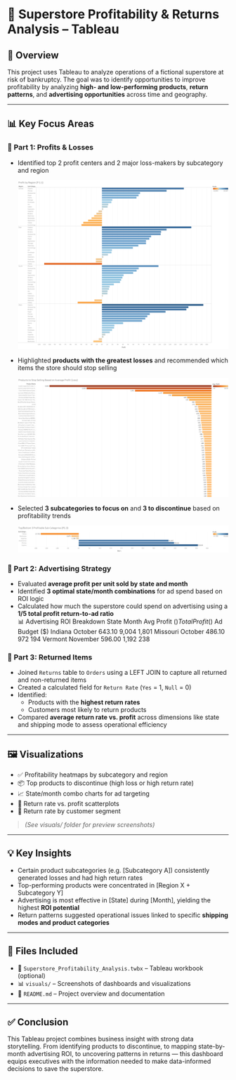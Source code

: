# 🏬 Superstore Profitability & Returns Analysis – Tableau

## 🚀 Overview  
This project uses Tableau to analyze operations of a fictional superstore at risk of bankruptcy. The goal was to identify opportunities to improve profitability by analyzing **high- and low-performing products**, **return patterns**, and **advertising opportunities** across time and geography.

---

## 📊 Key Focus Areas

### 🔹 Part 1: Profits & Losses  
- Identified top 2 profit centers and 2 major loss-makers by subcategory and region
  
  ![Profit by Region](visuals/p1-1.png)
  
- Highlighted **products with the greatest losses** and recommended which items the store should stop selling

  ![Profit by Product](visuals/p1-2.png)
  
- Selected **3 subcategories to focus on** and **3 to discontinue** based on profitability trends

  ![TopBottom 3](visuals/p1-3.png)

### 🔹 Part 2: Advertising Strategy  
- Evaluated **average profit per unit sold by state and month**  
- Identified **3 optimal state/month combinations** for ad spend based on ROI logic  
- Calculated how much the superstore could spend on advertising using a **1/5 total profit return-to-ad ratio**  
📊 Advertising ROI Breakdown
State	Month	Avg Profit ($)	Total Profit ($)	Ad Budget ($)
Indiana	October	643.10	9,004	1,801
Missouri	October	486.10	972	194
Vermont	November	596.00	1,192	238

### 🔹 Part 3: Returned Items  
- Joined `Returns` table to `Orders` using a LEFT JOIN to capture all returned and non-returned items  
- Created a calculated field for `Return Rate` (`Yes` = 1, `Null` = 0)  
- Identified:
  - Products with the **highest return rates**  
  - Customers most likely to return products  
- Compared **average return rate vs. profit** across dimensions like state and shipping mode to assess operational efficiency

---

## 🖼️ Visualizations

- ✅ Profitability heatmaps by subcategory and region  
- 📦 Top products to discontinue (high loss or high return rate)  
- 📈 State/month combo charts for ad targeting  
- 🔁 Return rate vs. profit scatterplots  
- 👥 Return rate by customer segment

> *(See visuals/ folder for preview screenshots)*

---

## 💡 Key Insights

- Certain product subcategories (e.g. [Subcategory A]) consistently generated losses and had high return rates  
- Top-performing products were concentrated in [Region X + Subcategory Y]  
- Advertising is most effective in [State] during [Month], yielding the highest **ROI potential**  
- Return patterns suggested operational issues linked to specific **shipping modes and product categories**

---

## 📂 Files Included

- 📄 `Superstore_Profitability_Analysis.twbx` – Tableau workbook (optional)  
- 📊 `visuals/` – Screenshots of dashboards and visualizations  
- 📃 `README.md` – Project overview and documentation  

---

## ✅ Conclusion  
This Tableau project combines business insight with strong data storytelling. From identifying products to discontinue, to mapping state-by-month advertising ROI, to uncovering patterns in returns — this dashboard equips executives with the information needed to make data-informed decisions to save the superstore.

